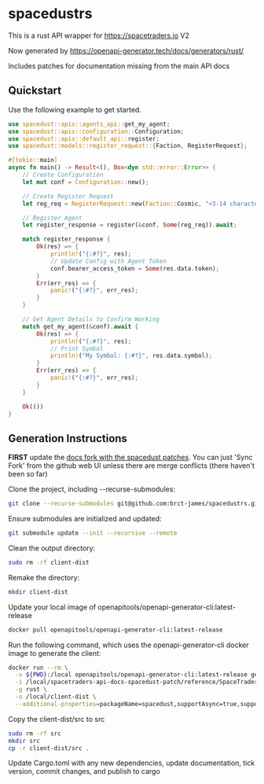 # spacedustrs

This is a rust API wrapper for https://spacetraders.io V2

Now generated by https://openapi-generator.tech/docs/generators/rust/

Includes patches for documentation missing from the main API docs

## Quickstart

Use the following example to get started.

```rust
use spacedust::apis::agents_api::get_my_agent;
use spacedust::apis::configuration::Configuration;
use spacedust::apis::default_api::register;
use spacedust::models::register_request::{Faction, RegisterRequest};

#[tokio::main]
async fn main() -> Result<(), Box<dyn std::error::Error>> {
    // Create Configuration
    let mut conf = Configuration::new();

    // Create Register Request
    let reg_req = RegisterRequest::new(Faction::Cosmic, "<3-14 character string>".to_string());

    // Register Agent
    let register_response = register(&conf, Some(reg_req)).await;

    match register_response {
        Ok(res) => {
            println!("{:#?}", res);
            // Update Config with Agent Token
            conf.bearer_access_token = Some(res.data.token);
        }
        Err(err_res) => {
            panic!("{:#?}", err_res);
        }
    }

    // Get Agent Details to Confirm Working
    match get_my_agent(&conf).await {
        Ok(res) => {
            println!("{:#?}", res);
            // Print Symbol
            println!("My Symbol: {:#?}", res.data.symbol);
        }
        Err(err_res) => {
            panic!("{:#?}", err_res);
        }
    }

    Ok(())
}
```

## Generation Instructions

**FIRST** update the [docs fork with the spacedust patches](https://github.com/spacetraders-rs/api-docs-spacedust-patch). You can just 'Sync Fork' from the github web UI unless there are merge conflicts (there haven't been so far)

Clone the project, including --recurse-submodules:

```bash
git clone --recurse-submodules git@github.com:brct-james/spacedustrs.git
```

Ensure submodules are initialized and updated:

```bash
git submodule update --init --recursive --remote
```

Clean the output directory:

```bash
sudo rm -rf client-dist
```

Remake the directory:

```bash
mkdir client-dist
```

Update your local image of openapitools/openapi-generator-cli:latest-release

```bash
docker pull openapitools/openapi-generator-cli:latest-release
```

Run the following command, which uses the openapi-generator-cli docker image to generate the client:

```bash
docker run --rm \
  -v ${PWD}:/local openapitools/openapi-generator-cli:latest-release generate \
  -i /local/spacetraders-api-docs-spacedust-patch/reference/SpaceTraders.json \
  -g rust \
  -o /local/client-dist \
  --additional-properties=packageName=spacedust,supportAsync=true,supportMiddleware=true
```

Copy the client-dist/src to src

```bash
sudo rm -rf src
mkdir src
cp -r client-dist/src .
```

Update Cargo.toml with any new dependencies, update documentation, tick version, commit changes, and publish to cargo
